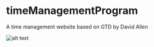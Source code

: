 # timeManagementProgram
A time management website based on GTD by David Allen

![alt text](https://raw.githubusercontent.com/PaulDeyouZhuang/timeManagementProgram/blob/master/1.png)
